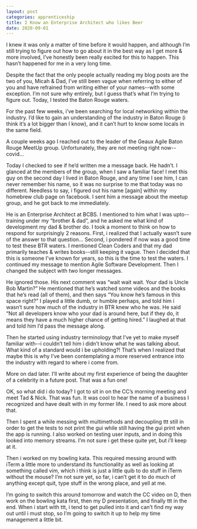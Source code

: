 ```yaml
---
layout: post 
categories: apprenticeship
title: I Know an Enterprise Architect who likes Beer
date: 2020-09-01
---
```


I knew it was only a matter of time before it would happen, and although I’m still trying to figure out how to go about it in the best way as I get more & more involved, I’ve honestly been really excited for this to happen.  This hasn’t happened for me in a very long time.    

Despite the fact that the only people actually reading my blog posts are the two of you, Micah & Dad, I’ve still been vague when referring to either of you and have refrained from writing either of your names--with some exception.  I’m not sure why entirely, but I guess that’s what I’m trying to figure out.  Today, I tested the Baton Rouge waters.  

For the past few weeks, i’ve been searching for local networking within the industry.  I’d like to gain an understanding of the industry in Baton Rouge (i think it’s a lot bigger than I know), and it can’t hurt to know some locals in the same field.  

A couple weeks ago I reached out to the leader of the Geaux Agile Baton Rouge MeetUp group.  Unfortunately, they are not meeting right now--covid…  

Today I checked to see if he’d written me a message back.  He hadn’t.  I glanced at the members of the group, when I saw a familiar face!  I met this guy on the second day I lived in Baton Rouge, and any time I see him, I can never remember his name, so it was no surprise to me that today was no different.  Needless to say, i figured out his name [again] within my homebrew club page on facebook.  I sent him a message about the meetup group, and he got back to me immediately.  

He is an Enterprise Architect at BCBS.  I mentioned to him what I was upto--training under my “brother & dad”, and he asked me what kind of development my dad & brother do.  I took a moment to think on how to respond for surprisingly 2 reasons.  First, i realized that I actually wasn’t sure of the answer to that question...  Second, i pondered if now was a good time to test these BTR waters.  I mentioned Clean Coders and that my dad primarily teaches & writes books--still keeping it vague.  Then I decided that this is someone I’ve known for years, so this is the time to test the waters.  I continued my message to mention Agile Software Development.  Then I changed the subject with two longer messages.

He ignored those.  His next comment was “wait wait wait.  Your dad is Uncle Bob Martin?”  He mentioned that he’s watched some videos and the books that he’s read (all of them), and then says “You know he’s famous in this space right?”  I played a little dumb, or humble perhaps, and told him i wasn’t sure how much of the industry in BTR knew who he was.  He said “Not all developers know who your dad is around here, but if they do, it means they have a much higher chance of getting hired.”  I laughed at that and told him I’d pass the message along.

Then he started using industry terminology that I’ve yet to make myself familiar with--i couldn’t tell him i didn’t know what he was talking about.  What kind of a standard would i be upholding?!  That’s when I realized that maybe this is why I’ve been contemplating a more reserved entrance into the industry with regard to where i come from.

More on dad later.  I’ll write about my first experience of being the daughter of a celebrity in a future post.  That was a fun one!

OK, so what did i do today?  I got to sit in on the CC’s morning meeting and meet Tad & Nick.  That was fun.  It was cool to hear the name of a business I recognized and have dealt with in my former life.  I need to ask more about that.

Then I spent a while messing with multimethods and decoupling ttt still in order to get the tests to not print the gui while still having the gui print when the app is running.   I also worked on testing user inputs, and in doing this looked into memory streams.  I’m not sure i get these quite yet, but i’ll keep at it.  

Then i worked on my bowling kata.  This required messing around with iTerm a little more to understand its functionality as well as looking at something called vim, which i think is just a little quib to do stuff in iTerm without the mouse?  I’m not sure yet, so far, i can’t get it to do much of anything except quit, type stuff in the wrong place, and yell at me.  

I’m going to switch this around tomorrow and watch the CC video on D, then work on the bowling kata first, then my D presentation, and finally ttt in the end.  When i start with ttt, i tend to get pulled into it and can’t find my way out until i must stop, so I’m going to switch it up to help my time management a little bit.


